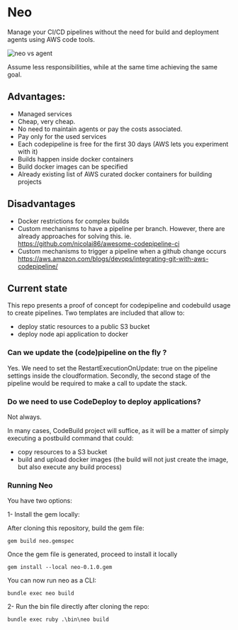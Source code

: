 # Neo

Manage your CI/CD pipelines without the need for build and deployment agents using AWS code tools.

![neo vs agent](https://github.com/electronicbits/neo/blob/master/neo.gif "neo vs agent")

Assume less responsibilities, while at the same time achieving the same goal.

## Advantages:

- Managed services
- Cheap, very cheap.
- No need to maintain agents or pay the costs associated.
- Pay only for the used services
- Each codepipeline is free for the first 30 days (AWS lets you experiment with it)
- Builds happen inside docker containers
- Build docker images can be specified
- Already existing list of AWS curated docker containers for building projects

## Disadvantages

- Docker restrictions for complex builds
- Custom mechanisms to have a pipeline per branch.
However, there are already approaches for solving this.
ie. https://github.com/nicolai86/awesome-codepipeline-ci
- Custom mechanisms to trigger a pipeline when a github change occurs
https://aws.amazon.com/blogs/devops/integrating-git-with-aws-codepipeline/

## Current state

This repo presents a proof of concept for codepipeline and codebuild usage to create pipelines.
Two templates are included that allow to: 
- deploy static resources to a public S3 bucket
- deploy node api application to docker

### Can we update the (code)pipeline on the fly ?

Yes. We need to set the RestartExecutionOnUpdate: true on the pipeline settings inside the cloudformation.
Secondly, the second stage of the pipeline would be required to make a call to update the stack.

### Do we need to use CodeDeploy to deploy applications?

Not always. 

In many cases, CodeBuild project will suffice, as it will be a matter of simply executing a postbuild command that could:

- copy resources to a S3 bucket
- build and upload docker images (the build will not just create the image, but also execute any build process)


### Running Neo

You have two options:

1- Install the gem locally:

After cloning this repository, build the gem file:

`gem build neo.gemspec`

Once the gem file is generated, proceed to install it locally

`gem install --local neo-0.1.0.gem`

You can now run neo as a CLI:

`bundle exec neo build`

2- Run the bin file directly after cloning the repo:

`bundle exec ruby .\bin\neo build`

